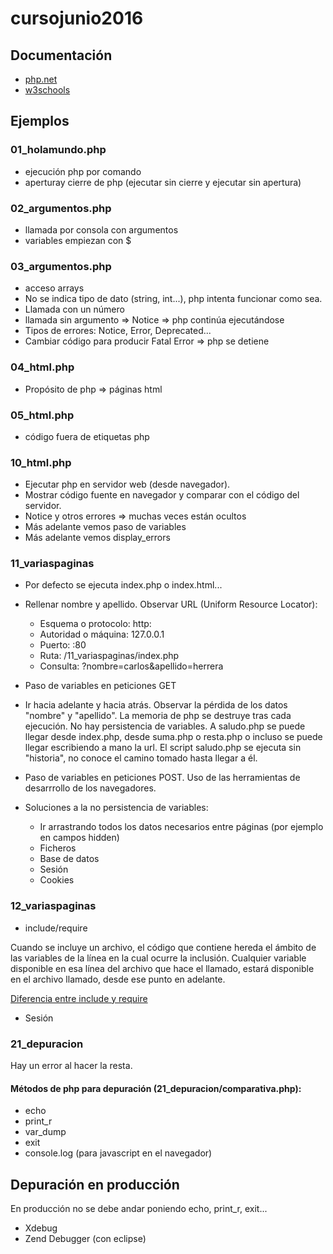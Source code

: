 # cursojunio2016

## Documentación

- [php.net](http://www.php.net/)
- [w3schools](http://www.w3schools.com/)


## Ejemplos


### 01_holamundo.php

- ejecución php por comando
- aperturay cierre de php (ejecutar sin cierre y ejecutar sin apertura)


### 02_argumentos.php

- llamada por consola con argumentos
- variables empiezan con $

### 03_argumentos.php

- acceso arrays
- No se indica tipo de dato (string, int...), php intenta funcionar como sea.
- Llamada con un número
- llamada sin argumento => Notice => php continúa ejecutándose
- Tipos de errores: Notice, Error, Deprecated... 
- Cambiar código para producir Fatal Error => php se detiene


### 04_html.php

- Propósito de php => páginas html


### 05_html.php

- código fuera de etiquetas php




### 10_html.php

- Ejecutar php en servidor web (desde navegador).
- Mostrar código fuente en navegador y comparar con el código del servidor.
- Notice y otros errores => muchas veces están ocultos
- Más adelante vemos paso de variables
- Más adelante vemos display_errors


### 11_variaspaginas

- Por defecto se ejecuta index.php o index.html...

- Rellenar nombre y apellido. Observar URL (Uniform Resource Locator):
  - Esquema o protocolo: http:
  - Autoridad o máquina: 127.0.0.1
  - Puerto: :80
  - Ruta: /11_variaspaginas/index.php
  - Consulta: ?nombre=carlos&apellido=herrera

- Paso de variables en peticiones GET

- Ir hacia adelante y hacia atrás. Observar la pérdida de los datos "nombre" y "apellido".
La memoria de php se destruye tras cada ejecución. No hay persistencia de variables.
A saludo.php se puede llegar desde index.php, desde suma.php o resta.php o incluso se puede llegar escribiendo a mano la url.
El script saludo.php se ejecuta sin "historia", no conoce el camino tomado hasta llegar a él.


- Paso de variables en peticiones POST.
Uso de las herramientas de desarrrollo de los navegadores.

- Soluciones a la no persistencia de variables:
  - Ir arrastrando todos los datos necesarios entre páginas (por ejemplo en campos hidden) 
  - Ficheros
  - Base de datos
  - Sesión
  - Cookies



### 12_variaspaginas

- include/require

Cuando se incluye un archivo, el código que contiene hereda el ámbito de las 
variables de la línea en la cual ocurre la inclusión. Cualquier variable 
disponible en esa línea del archivo que hace el llamado, estará disponible en 
el archivo llamado, desde ese punto en adelante. 

[Diferencia entre include y require](http://php.net/manual/es/function.require.php)

- Sesión


### 21_depuracion

Hay un error al hacer la resta.

#### Métodos de php para depuración (21_depuracion/comparativa.php):
- echo
- print_r
- var_dump
- exit
- console.log (para javascript en el navegador)

## Depuración en producción

En producción no se debe andar poniendo echo, print_r, exit...

- Xdebug
- Zend Debugger (con eclipse)


